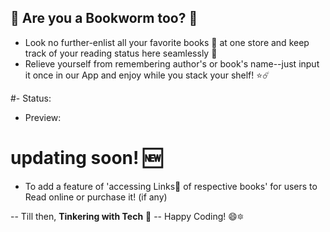 ## 📑 Are you a Bookworm too? 📖 
- Look no further-enlist all your favorite books 📘 at one store and keep track of your reading status here seamlessly 🔖
- Relieve yourself from remembering author's or book's name--just input it once in our App and enjoy while you stack your shelf! ⭐☄️

#- Status: 
- Preview: 

# updating soon! 🆕
- To add a feature of  'accessing Links🔗 of respective books' for users to Read online or purchase it! (if any)

-- Till then, **Tinkering with Tech** 🤖 -- Happy Coding! 😄🔯
